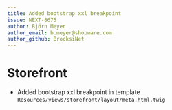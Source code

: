 ```yaml
---
title: Added bootstrap xxl breakpoint
issue: NEXT-8675
author: Björn Meyer
author_email: b.meyer@shopware.com
author_github: BrocksiNet
---
```

# Storefront
* Added bootstrap xxl breakpoint in template `Resources/views/storefront/layout/meta.html.twig`
